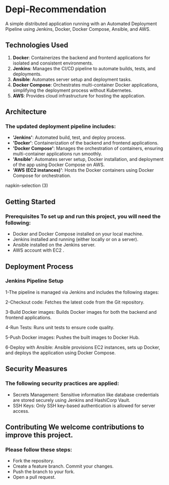 # Depi-Recommendation
 A simple distributed application running with an Automated Deployment Pipeline using Jenkins, Docker, Docker Compose, Ansible, and AWS.

## Technologies Used 
1. **Docker**: Containerizes the backend and frontend applications for isolated and consistent environments.
2. **Jenkins**: Manages the CI/CD pipeline to automate builds, tests, and deployments.
3. **Ansible**: Automates server setup and deployment tasks. 
3. **Docker Compose**: Orchestrates multi-container Docker applications, simplifying the deployment process without Kubernetes. 
3. **AWS**: Provides cloud infrastructure for hosting the application.

## Architecture 
### The updated deployment pipeline includes:
- **'Jenkins'**: Automated build, test, and deploy process. 
- **'Docker'**: Containerization of the backend and frontend applications. 
- **'Docker Compose'**: Manages the orchestration of containers, ensuring multi-container applications run smoothly. 
- **'Ansible'**: Automates server setup, Docker installation, and deployment of the app using Docker Compose on AWS. 
- **'AWS (EC2 instances)'**: Hosts the Docker containers using Docker Compose for orchestration.

napkin-selection (3)

## Getting Started 
### Prerequisites To set up and run this project, you will need the following:

- Docker and Docker Compose installed on your local machine.
- Jenkins installed and running (either locally or on a server). 
- Ansible installed on the Jenkins server. 
- AWS account with EC2 .

## Deployment Process 
### Jenkins Pipeline Setup 
1-The pipeline is managed via Jenkins and includes the following stages:

2-Checkout code: Fetches the latest code from the Git repository.

3-Build Docker images: Builds Docker images for both the backend and frontend applications.

4-Run Tests: Runs unit tests to ensure code quality.

5-Push Docker images: Pushes the built images to Docker Hub.

6-Deploy with Ansible: Ansible provisions EC2 instances, sets up Docker, and deploys the application using Docker Compose.

## Security Measures 
### The following security practices are applied:

- Secrets Management: Sensitive information like database credentials are stored securely using Jenkins and HashiCorp Vault. 
- SSH Keys: Only SSH key-based authentication is allowed for server access.

## Contributing We welcome contributions to improve this project.
### Please follow these steps:

- Fork the repository.
- Create a feature branch. Commit your changes. 
- Push the branch to your fork. 
- Open a pull request.
